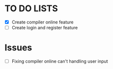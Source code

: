 # TO DO LISTS

- [x] Create compiler online feature
- [ ] Create login and register feature

# Issues

- [ ] Fixing compiler online can't handling user input